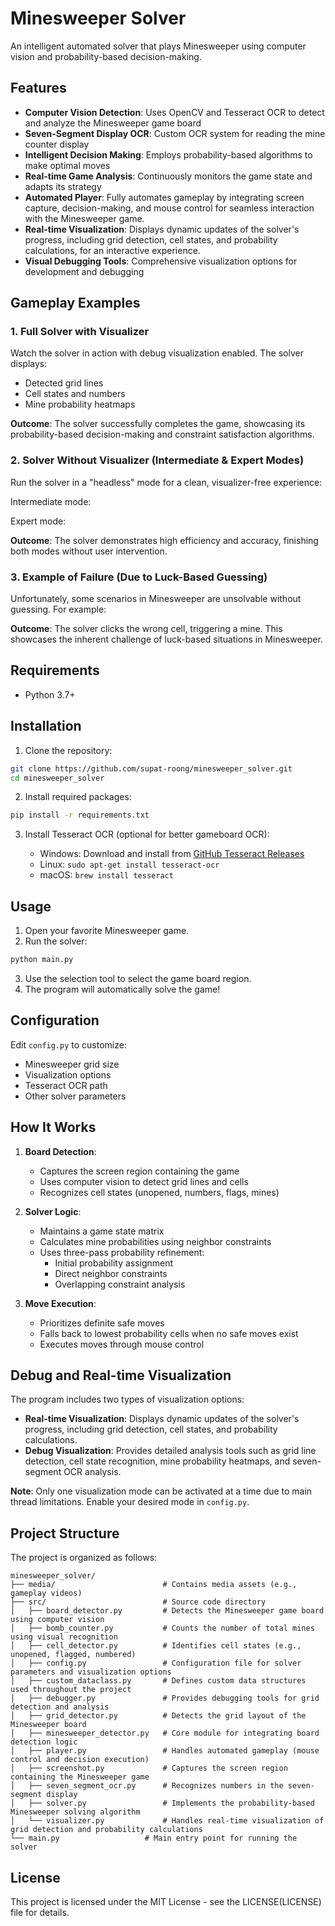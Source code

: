 # Minesweeper Solver

An intelligent automated solver that plays Minesweeper using computer vision and probability-based decision-making.

## Features

- **Computer Vision Detection**: Uses OpenCV and Tesseract OCR to detect and analyze the Minesweeper game board
- **Seven-Segment Display OCR**: Custom OCR system for reading the mine counter display
- **Intelligent Decision Making**: Employs probability-based algorithms to make optimal moves
- **Real-time Game Analysis**: Continuously monitors the game state and adapts its strategy
- **Automated Player**: Fully automates gameplay by integrating screen capture, decision-making, and mouse control for seamless interaction with the Minesweeper game.
- **Real-time Visualization**: Displays dynamic updates of the solver's progress, including grid detection, cell states, and probability calculations, for an interactive experience.
- **Visual Debugging Tools**: Comprehensive visualization options for development and debugging

## Gameplay Examples

### 1. Full Solver with Visualizer

Watch the solver in action with debug visualization enabled. The solver displays:

- Detected grid lines
- Cell states and numbers
- Mine probability heatmaps

**Outcome**: The solver successfully completes the game, showcasing its probability-based decision-making and constraint satisfaction algorithms.

### 2. Solver Without Visualizer (Intermediate & Expert Modes)

Run the solver in a "headless" mode for a clean, visualizer-free experience:

Intermediate mode:

Expert mode:

**Outcome**: The solver demonstrates high efficiency and accuracy, finishing both modes without user intervention.

### 3. Example of Failure (Due to Luck-Based Guessing)

Unfortunately, some scenarios in Minesweeper are unsolvable without guessing. For example:


**Outcome**: The solver clicks the wrong cell, triggering a mine. This showcases the inherent challenge of luck-based situations in Minesweeper.

## Requirements

- Python 3.7+

## Installation

1. Clone the repository:

```bash
git clone https://github.com/supat-roong/minesweeper_solver.git
cd minesweeper_solver
```

2. Install required packages:

```bash
pip install -r requirements.txt
```

3. Install Tesseract OCR (optional for better gameboard OCR):

   - Windows: Download and install from [GitHub Tesseract Releases](https://github.com/tesseract-ocr/tesseract.git)
   - Linux: `sudo apt-get install tesseract-ocr`
   - macOS: `brew install tesseract`

## Usage

1. Open your favorite Minesweeper game.
2. Run the solver:

```bash
python main.py
```

3. Use the selection tool to select the game board region.
4. The program will automatically solve the game!


## Configuration

Edit `config.py` to customize:

- Minesweeper grid size
- Visualization options
- Tesseract OCR path
- Other solver parameters

## How It Works

1. **Board Detection**:

   - Captures the screen region containing the game
   - Uses computer vision to detect grid lines and cells
   - Recognizes cell states (unopened, numbers, flags, mines)

2. **Solver Logic**:

   - Maintains a game state matrix
   - Calculates mine probabilities using neighbor constraints
   - Uses three-pass probability refinement:
     - Initial probability assignment
     - Direct neighbor constraints
     - Overlapping constraint analysis

3. **Move Execution**:

   - Prioritizes definite safe moves
   - Falls back to lowest probability cells when no safe moves exist
   - Executes moves through mouse control

## Debug and Real-time Visualization

The program includes two types of visualization options:

- **Real-time Visualization**: Displays dynamic updates of the solver's progress, including grid detection, cell states, and probability calculations.
- **Debug Visualization**: Provides detailed analysis tools such as grid line detection, cell state recognition, mine probability heatmaps, and seven-segment OCR analysis.

**Note**: Only one visualization mode can be activated at a time due to main thread limitations. Enable your desired mode in `config.py`.

## Project Structure
The project is organized as follows:

```
minesweeper_solver/
├── media/                        # Contains media assets (e.g., gameplay videos)
├── src/                          # Source code directory
│   ├── board_detector.py         # Detects the Minesweeper game board using computer vision
│   ├── bomb_counter.py           # Counts the number of total mines using visual recognition
│   ├── cell_detector.py          # Identifies cell states (e.g., unopened, flagged, numbered)
│   ├── config.py                 # Configuration file for solver parameters and visualization options
│   ├── custom_dataclass.py       # Defines custom data structures used throughout the project
│   ├── debugger.py               # Provides debugging tools for grid detection and analysis
│   ├── grid_detector.py          # Detects the grid layout of the Minesweeper board
│   ├── minesweeper_detector.py   # Core module for integrating board detection logic
│   ├── player.py                 # Handles automated gameplay (mouse control and decision execution)
│   ├── screenshot.py             # Captures the screen region containing the Minesweeper game
│   ├── seven_segment_ocr.py      # Recognizes numbers in the seven-segment display
│   ├── solver.py                 # Implements the probability-based Minesweeper solving algorithm
│   └── visualizer.py             # Handles real-time visualization of grid detection and probability calculations   
└── main.py                   # Main entry point for running the solver
```   

## License

This project is licensed under the MIT License - see the LICENSE(LICENSE) file for details.


